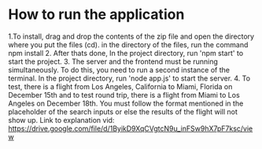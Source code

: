 # How to run the application
1.To install, drag and drop the contents of the zip file and open the directory where you put the files (cd).
 in the directory of the files, run the command npm install
2. After thats done, In the project directory, run 'npm start' to start the project.
3. The server and the frontend must be running simultaneously. To do this, you need to run a second instance of the terminal. In the project directory, run 'node app.js' to start the server.
4. To test, there is a flight from Los Angeles, California to Miami, Florida on December 15th and to test round trip, there is a flight from Miami to Los Angeles on December 18th. You must follow the format mentioned in the placeholder of the search inputs or else the results of the flight will not show up.
Link to explanation vid: https://drive.google.com/file/d/1ByikD9XqCVgtcN9u_inFSw9hX7pF7ksc/view




